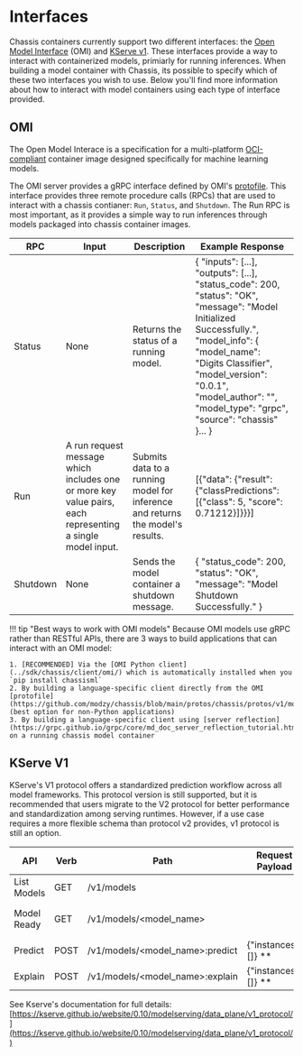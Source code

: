 # Interfaces

Chassis containers currently support two different interfaces: the [Open Model Interface](https://modzy.github.io/openmodelinterface/) (OMI) and [KServe v1](https://kserve.github.io/website/0.10/modelserving/data_plane/v1_protocol/). These interfaces provide a way to interact with containerized models, primiarly for running inferences. When building a model container with Chassis, its possible to specify which of these two interfaces you wish to use. Below you'll find more information about how to interact with model containers using each type of interface provided.

## OMI
The Open Model Interace is a specification for a multi-platform [OCI-compliant](https://opencontainers.org) container image designed specifically for machine learning models.

The OMI server provides a gRPC interface defined by OMI's [protofile](../protos/chassis/protos/v1/model.proto). This interface provides three remote procedure calls (RPCs) that are used to interact with a chassis contianer: `Run`, `Status`, and `Shutdown`. The Run RPC is most important, as it provides a simple way to run inferences through models packaged into chassis container images.

| RPC      | Input                                                                                                     | Description                                                                    | Example Response                                                                                                                                                                                                                                                                                                                             |
|----------|-----------------------------------------------------------------------------------------------------------|--------------------------------------------------------------------------------|----------------------------------------------------------------------------------------------------------------------------------------------------------------------------------------------------------------------------------------------------------------------------------------------------------------------------------------------|
| Status   | None                                                                                                      | Returns the status of a running model.                                         | {     "inputs": [...],     "outputs": [...],     "status_code": 200,     "status": "OK",     "message": "Model Initialized Successfully.",     "model_info": {         "model_name": "Digits Classifier",         "model_version": "0.0.1",         "model_author": "",         "model_type": "grpc",         "source": "chassis"     }... } |
| Run      | A run request message which includes one or more key value pairs, each representing a single model input. | Submits data to a running model for inference and returns the model's results. | [{"data": {"result": {"classPredictions": [{"class": 5, "score": 0.71212}]}}}]                                                                                                                                                                                                                                                               |
| Shutdown | None                                                                                                      | Sends the model container a shutdown message.                                  | {    "status_code": 200, "status": "OK", "message": "Model Shutdown Successfully." }                                                                                                                                                                                                                                                         |

!!! tip "Best ways to work with OMI models"
    Because OMI models use gRPC rather than RESTful APIs, there are 3 ways to build applications that can interact with an OMI model:

    1. [RECOMMENDED] Via the [OMI Python client](../sdk/chassis/client/omi/) which is automatically installed when you `pip install chassisml`
    2. By building a language-specific client directly from the OMI [protofile](https://github.com/modzy/chassis/blob/main/protos/chassis/protos/v1/model.proto) (best option for non-Python applications)
    3. By building a language-specific client using [server reflection](https://grpc.github.io/grpc/core/md_doc_server_reflection_tutorial.html) on a running chassis model container


## KServe V1
KServe's V1 protocol offers a standardized prediction workflow across all model frameworks. This protocol version is still supported, but it is recommended that users migrate to the V2 protocol for better performance and standardization among serving runtimes. However, if a use case requires a more flexible schema than protocol v2 provides, v1 protocol is still an option.

| API         | Verb | Path                            | Request Payload      | Response Payload                        |
|-------------|------|---------------------------------|----------------------|-----------------------------------------|
| List Models | GET  | /v1/models                      |                      | {"models": [<model_name>]}              |
| Model Ready | GET  | /v1/models/<model_name>         |                      | {"name": <model_name>,"ready": $bool}   |
| Predict     | POST | /v1/models/<model_name>:predict | {"instances": []} ** | {"predictions": []}                     |
| Explain     | POST | /v1/models/<model_name>:explain | {"instances": []} ** | {"predictions": [], "explanations": []} |

See Kserve's documentation for full details:
[https://kserve.github.io/website/0.10/modelserving/data_plane/v1_protocol/](https://kserve.github.io/website/0.10/modelserving/data_plane/v1_protocol/)